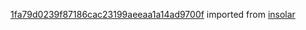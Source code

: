 [1fa79d0239f87186cac23199aeeaa1a14ad9700f](https://github.com/insolar/insolar/commit/1fa79d0239f87186cac23199aeeaa1a14ad9700f) imported from [insolar](https://github.com/insolar/insolar)
